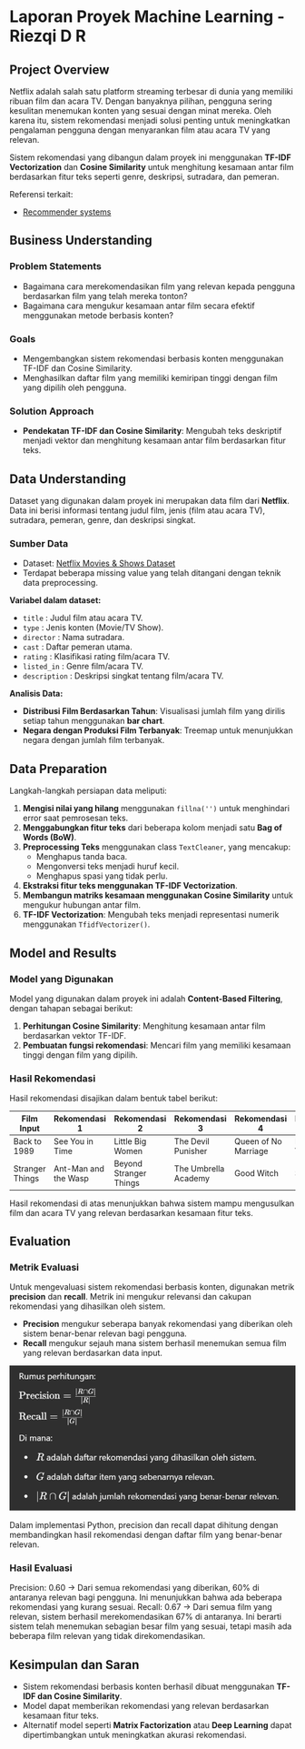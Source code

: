 # Laporan Proyek Machine Learning - Riezqi D R

## Project Overview

Netflix adalah salah satu platform streaming terbesar di dunia yang memiliki ribuan film dan acara TV. Dengan banyaknya pilihan, pengguna sering kesulitan menemukan konten yang sesuai dengan minat mereka. Oleh karena itu, sistem rekomendasi menjadi solusi penting untuk meningkatkan pengalaman pengguna dengan menyarankan film atau acara TV yang relevan.

Sistem rekomendasi yang dibangun dalam proyek ini menggunakan **TF-IDF Vectorization** dan **Cosine Similarity** untuk menghitung kesamaan antar film berdasarkan fitur teks seperti genre, deskripsi, sutradara, dan pemeran.

Referensi terkait:

- [Recommender systems](https://www.sciencedirect.com/science/article/abs/pii/S0370157312000828)

## Business Understanding

### Problem Statements

- Bagaimana cara merekomendasikan film yang relevan kepada pengguna berdasarkan film yang telah mereka tonton?
- Bagaimana cara mengukur kesamaan antar film secara efektif menggunakan metode berbasis konten?

### Goals

- Mengembangkan sistem rekomendasi berbasis konten menggunakan TF-IDF dan Cosine Similarity.
- Menghasilkan daftar film yang memiliki kemiripan tinggi dengan film yang dipilih oleh pengguna.

### Solution Approach

- **Pendekatan TF-IDF dan Cosine Similarity**: Mengubah teks deskriptif menjadi vektor dan menghitung kesamaan antar film berdasarkan fitur teks.

## Data Understanding

Dataset yang digunakan dalam proyek ini merupakan data film dari **Netflix**. Data ini berisi informasi tentang judul film, jenis (film atau acara TV), sutradara, pemeran, genre, dan deskripsi singkat.

### Sumber Data

- Dataset: [Netflix Movies & Shows Dataset](https://www.kaggle.com/datasets/ashfakyeafi/netflix-movies-and-shows-dataset)
- Terdapat beberapa missing value yang telah ditangani dengan teknik data preprocessing.

**Variabel dalam dataset:**

- `title` : Judul film atau acara TV.
- `type` : Jenis konten (Movie/TV Show).
- `director` : Nama sutradara.
- `cast` : Daftar pemeran utama.
- `rating` : Klasifikasi rating film/acara TV.
- `listed_in` : Genre film/acara TV.
- `description` : Deskripsi singkat tentang film/acara TV.

**Analisis Data:**

- **Distribusi Film Berdasarkan Tahun**: Visualisasi jumlah film yang dirilis setiap tahun menggunakan **bar chart**.
- **Negara dengan Produksi Film Terbanyak**: Treemap untuk menunjukkan negara dengan jumlah film terbanyak.

## Data Preparation

Langkah-langkah persiapan data meliputi:

1. **Mengisi nilai yang hilang** menggunakan `fillna('')` untuk menghindari error saat pemrosesan teks.
2. **Menggabungkan fitur teks** dari beberapa kolom menjadi satu **Bag of Words (BoW)**.
3. **Preprocessing Teks** menggunakan class `TextCleaner`, yang mencakup:
   - Menghapus tanda baca.
   - Mengonversi teks menjadi huruf kecil.
   - Menghapus spasi yang tidak perlu.
4. **Ekstraksi fitur teks menggunakan TF-IDF Vectorization**.
5. **Membangun matriks kesamaan menggunakan Cosine Similarity** untuk mengukur hubungan antar film.
6. **TF-IDF Vectorization**: Mengubah teks menjadi representasi numerik menggunakan `TfidfVectorizer()`.

## Model and Results

### Model yang Digunakan

Model yang digunakan dalam proyek ini adalah **Content-Based Filtering**, dengan tahapan sebagai berikut:

1. **Perhitungan Cosine Similarity**: Menghitung kesamaan antar film berdasarkan vektor TF-IDF.
2. **Pembuatan fungsi rekomendasi**: Mencari film yang memiliki kesamaan tinggi dengan film yang dipilih.

### Hasil Rekomendasi

Hasil rekomendasi disajikan dalam bentuk tabel berikut:

| **Film Input**  | **Rekomendasi 1**    | **Rekomendasi 2**      | **Rekomendasi 3**    | **Rekomendasi 4**    | **Rekomendasi 5** |
| --------------- | -------------------- | ---------------------- | -------------------- | -------------------- | ----------------- |
| Back to 1989    | See You in Time      | Little Big Women       | The Devil Punisher   | Queen of No Marriage | My MVP Valentine  |
| Stranger Things | Ant-Man and the Wasp | Beyond Stranger Things | The Umbrella Academy | Good Witch           | Safe Haven        |

Hasil rekomendasi di atas menunjukkan bahwa sistem mampu mengusulkan film dan acara TV yang relevan berdasarkan kesamaan fitur teks.

## Evaluation

### Metrik Evaluasi

Untuk mengevaluasi sistem rekomendasi berbasis konten, digunakan metrik **precision** dan **recall**. Metrik ini mengukur relevansi dan cakupan rekomendasi yang dihasilkan oleh sistem.

- **Precision** mengukur seberapa banyak rekomendasi yang diberikan oleh sistem benar-benar relevan bagi pengguna.
- **Recall** mengukur sejauh mana sistem berhasil menemukan semua film yang relevan berdasarkan data input.

![Rumus](image/Screenshot%202025-03-11%20105401.png)

Dalam implementasi Python, precision dan recall dapat dihitung dengan membandingkan hasil rekomendasi dengan daftar film yang benar-benar relevan.

### Hasil Evaluasi

Precision: 0.60 → Dari semua rekomendasi yang diberikan, 60% di antaranya relevan bagi pengguna. Ini menunjukkan bahwa ada beberapa rekomendasi yang kurang sesuai.
Recall: 0.67 → Dari semua film yang relevan, sistem berhasil merekomendasikan 67% di antaranya. Ini berarti sistem telah menemukan sebagian besar film yang sesuai, tetapi masih ada beberapa film relevan yang tidak direkomendasikan.

## Kesimpulan dan Saran

- Sistem rekomendasi berbasis konten berhasil dibuat menggunakan **TF-IDF dan Cosine Similarity**.
- Model dapat memberikan rekomendasi yang relevan berdasarkan kesamaan fitur teks.
- Alternatif model seperti **Matrix Factorization** atau **Deep Learning** dapat dipertimbangkan untuk meningkatkan akurasi rekomendasi.
